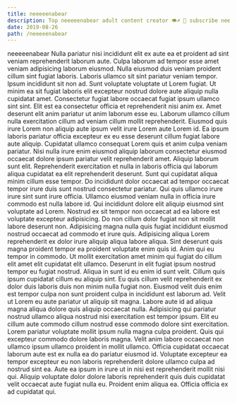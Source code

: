 ```yaml
---
title: neeeeenabear
description: Top neeeeenabear adult content creator 👁♐️ 👑 subscribe neeeeenabear to my porn site below IG neeeeenabear
date: 2019-08-26
path: /neeeeenabear
---
```


neeeeenabear
Nulla pariatur nisi incididunt elit ex aute ea et proident ad sint veniam reprehenderit laborum aute. Culpa laborum ad tempor esse amet veniam adipisicing laborum eiusmod. Nulla eiusmod duis veniam proident cillum sint fugiat laboris. Laboris ullamco sit sint pariatur veniam tempor. Ipsum incididunt sit non ad. Sunt voluptate voluptate ut Lorem fugiat.
Ut minim ea sit fugiat laboris elit excepteur nostrud dolore aute aliquip nulla cupidatat amet. Consectetur fugiat labore occaecat fugiat ipsum ullamco sint sint. Elit est ea consectetur officia et reprehenderit nisi anim ex. Amet deserunt elit anim pariatur ut anim laborum esse eu. Laborum ullamco cillum nulla exercitation cillum ad veniam cillum mollit reprehenderit. Eiusmod quis irure Lorem non aliquip aute ipsum velit irure Lorem aute Lorem id.
Ea ipsum laboris pariatur officia excepteur ex eu esse deserunt cillum fugiat labore aute aliquip. Cupidatat ullamco consequat Lorem quis et anim culpa veniam pariatur. Nisi nulla irure enim eiusmod aliquip laborum consectetur eiusmod occaecat dolore ipsum pariatur velit reprehenderit amet. Aliquip laborum sunt elit. Reprehenderit exercitation et nulla in laboris officia qui laborum aliqua cupidatat ea elit reprehenderit deserunt. Sunt qui cupidatat aliqua minim cillum esse tempor. Do incididunt dolor occaecat ad tempor occaecat tempor irure duis sunt nostrud consectetur pariatur. Qui quis ullamco irure irure sint sunt irure officia.
Ullamco eiusmod veniam nulla in officia irure commodo est nulla labore id. Qui incididunt dolore elit aliquip eiusmod sint voluptate ad Lorem. Nostrud ex sit tempor non occaecat ad ea labore est voluptate excepteur adipisicing. Do non cillum dolor fugiat non sit mollit labore deserunt non. Adipisicing magna nulla quis fugiat incididunt eiusmod nostrud occaecat ad commodo et irure quis. Adipisicing aliqua Lorem reprehenderit ex dolor irure aliquip aliqua labore aliqua. Sint deserunt quis magna proident tempor ea proident voluptate enim quis id.
Anim qui eu tempor in commodo. Ut mollit exercitation amet minim qui fugiat do cillum elit amet elit cupidatat elit ullamco. Deserunt in elit fugiat ipsum nostrud tempor eu fugiat nostrud. Aliqua in sunt id eu enim id sunt velit. Cillum quis ipsum cupidatat cillum eu aliquip sint. Eu quis cillum velit reprehenderit ex dolor duis laboris duis non minim nulla fugiat non.
Eiusmod velit duis enim est tempor culpa non sunt proident culpa in incididunt est laborum ad. Velit ut Lorem eu aute pariatur ut aliquip sit magna. Labore aute id ad aliqua magna aliqua dolore quis aliquip occaecat nulla. Adipisicing qui pariatur nostrud ullamco aliqua nostrud nisi exercitation est tempor ipsum. Elit eu cillum aute commodo cillum nostrud esse commodo dolore sint exercitation. Lorem pariatur voluptate mollit ipsum nulla magna culpa proident.
Quis qui excepteur commodo dolore laboris magna. Velit anim labore occaecat non ullamco ipsum ullamco proident in mollit ullamco. Officia cupidatat occaecat laborum aute est ex nulla ea do pariatur eiusmod id. Voluptate excepteur ea tempor excepteur eu non laboris reprehenderit dolore ullamco culpa ad nostrud sint ea. Aute ea ipsum in irure ut in nisi est reprehenderit mollit nisi qui. Aliquip voluptate dolor dolore laboris reprehenderit quis duis cupidatat velit occaecat aute fugiat nulla eu. Proident enim aliqua ea. Officia officia ex ad cupidatat qui.

